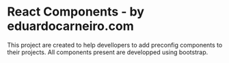 # React Components - by eduardocarneiro.com

This project are created to help devellopers to add preconfig components to their projects.
All components present are developped using bootstrap.
